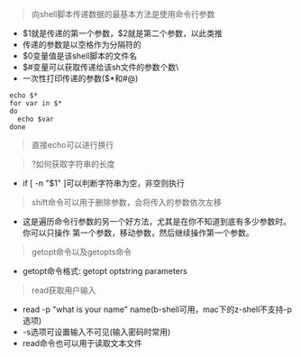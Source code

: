 > 向shell脚本传递数据的最基本方法是使用命令行参数
- \$1就是传递的第一个参数，$2就是第二个参数，以此类推
- 传递的参数是以空格作为分隔符的
- \$0变量值是该shell脚本的文件名
- $#变量可以获取传递给该sh文件的参数个数\
- 一次性打印传递的参数($*和#@)
```shell
echo $*
for var in $*
do
  echo $var
done
```

> 直接echo可以进行换行

> ?如何获取字符串的长度
- if [ -n "$1" ]可以判断字符串为空，非空则执行

> shift命令可以用于删除参数，会将传入的参数依次左移
- 这是遍历命令行参数的另一个好方法，尤其是在你不知道到底有多少参数时。你可以只操作 第一个参数，移动参数，然后继续操作第一个参数。

> getopt命令以及getopts命令
- getopt命令格式: getopt optstring parameters

> read获取用户输入
- read -p "what is your name" name(b-shell可用，mac下的z-shell不支持-p选项)
- -s选项可设置输入不可见(输入密码时常用)
- read命令也可以用于读取文本文件